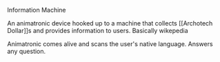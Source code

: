 Information Machine

An animatronic device hooked up to a machine that collects [[Archotech Dollar]]s and provides information to users. Basically wikepedia

Animatronic comes alive and scans the user's native language. Answers any question.